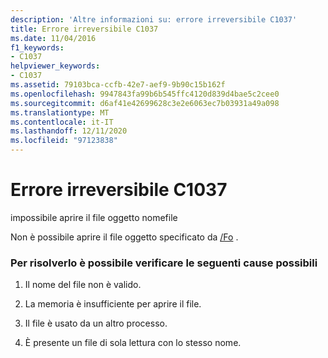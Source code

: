 ```yaml
---
description: 'Altre informazioni su: errore irreversibile C1037'
title: Errore irreversibile C1037
ms.date: 11/04/2016
f1_keywords:
- C1037
helpviewer_keywords:
- C1037
ms.assetid: 79103bca-ccfb-42e7-aef9-9b90c15b162f
ms.openlocfilehash: 9947843fa99b6b545ffc4120d839d4bae5c2cee0
ms.sourcegitcommit: d6af41e42699628c3e2e6063ec7b03931a49a098
ms.translationtype: MT
ms.contentlocale: it-IT
ms.lasthandoff: 12/11/2020
ms.locfileid: "97123838"
---
```

# <a name="fatal-error-c1037"></a>Errore irreversibile C1037

impossibile aprire il file oggetto nomefile

Non è possibile aprire il file oggetto specificato da [/Fo](../../build/reference/fo-object-file-name.md) .

### <a name="to-fix-by-checking-the-following-possible-causes"></a>Per risolverlo è possibile verificare le seguenti cause possibili

1. Il nome del file non è valido.

1. La memoria è insufficiente per aprire il file.

1. Il file è usato da un altro processo.

1. È presente un file di sola lettura con lo stesso nome.
